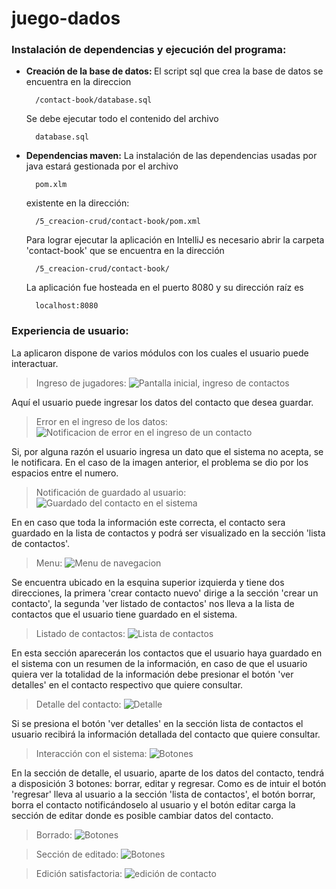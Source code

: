 # juego-dados

### <strong>Instalación de dependencias y ejecución del programa:</strong><a name="id13"></a>

- <strong>Creación de la base de datos: </strong> El script sql que crea la base de datos se encuentra en la direccion

        /contact-book/database.sql

    Se debe ejecutar todo el contenido del archivo 

        database.sql

- <strong>Dependencias maven:</strong> La instalación de las dependencias usadas por java estará gestionada por el archivo

        pom.xlm

    existente en la dirección:

        /5_creacion-crud/contact-book/pom.xml

    Para lograr ejecutar la aplicación en IntelliJ es necesario abrir la carpeta 'contact-book' que se encuentra en la dirección

        /5_creacion-crud/contact-book/

    La aplicación fue hosteada en el puerto 8080 y su dirección raíz es 
        
        localhost:8080

### <strong>Experiencia de usuario:</strong> <a name="id14"></a>

La aplicaron dispone de varios módulos con los cuales el usuario puede interactuar.

> Ingreso de jugadores:
    ![Pantalla inicial, ingreso de contactos](https://github.com/Delacrobix/Sofka-Canteras-2/blob/doc/DOC/images/5/2022-08-07_20h51_11.png)

Aquí el usuario puede ingresar los datos del contacto que desea guardar.

> Error en el ingreso de los datos:
    ![Notificacion de error en el ingreso de un contacto](https://github.com/Delacrobix/Sofka-Canteras-2/blob/doc/DOC/images/5/2022-08-07_20h53_11.png)

Si, por alguna razón el usuario ingresa un dato que el sistema no acepta, se le notificara. En el caso de la imagen anterior, el problema se dio por los espacios entre el numero.

> Notificación de guardado al usuario:
    ![Guardado del contacto en el sistema](https://github.com/Delacrobix/Sofka-Canteras-2/blob/doc/DOC/images/5/2022-08-07_20h53_43.png)

En en caso que toda la información este correcta, el contacto sera guardado en la lista de contactos y podrá ser visualizado en la sección 'lista de contactos'.

> Menu:
    ![Menu de navegacion](https://github.com/Delacrobix/Sofka-Canteras-2/blob/doc/DOC/images/5/2022-08-07_20h51_31.png)

Se encuentra ubicado en la esquina superior izquierda y tiene dos direcciones, la primera 'crear contacto nuevo' dirige a la sección 'crear un contacto', la segunda 'ver listado de contactos' nos lleva a la lista de contactos que el usuario tiene guardado en el sistema.

> Listado de contactos:
    ![Lista de contactos](https://github.com/Delacrobix/Sofka-Canteras-2/blob/doc/DOC/images/5/2022-08-07_20h54_02.png)

En esta sección aparecerán los contactos que el usuario haya guardado en el sistema con un resumen de la información, en caso de que el usuario quiera ver la totalidad de la información debe presionar el botón 'ver detalles' en el contacto respectivo que quiere consultar.

> Detalle del contacto:
    ![Detalle](https://github.com/Delacrobix/Sofka-Canteras-2/blob/doc/DOC/images/5/2022-08-07_20h54_18.png)

Si se presiona el botón 'ver detalles' en la sección lista de contactos el usuario recibirá la información detallada del contacto que quiere consultar.

> Interacción con el sistema:
    ![Botones](https://github.com/Delacrobix/Sofka-Canteras-2/blob/doc/DOC/images/5/2022-08-07_20h54_41.png)

En la sección de detalle, el usuario, aparte de los datos del contacto, tendrá a disposición 3 botones: borrar, editar y regresar. Como es de intuir el botón 'regresar' lleva al usuario a la sección 'lista de contactos', el botón borrar, borra el contacto notificándoselo al usuario y el botón editar carga la sección de editar donde es posible cambiar datos del contacto.

> Borrado:
    ![Botones](https://github.com/Delacrobix/Sofka-Canteras-2/blob/doc/DOC/images/5/2022-08-07_20h55_27.png)

> Sección de editado:
    ![Botones](https://github.com/Delacrobix/Sofka-Canteras-2/blob/doc/DOC/images/5/2022-08-07_20h54_56.png)

> Edición satisfactoria:
    ![edición de contacto](https://github.com/Delacrobix/Sofka-Canteras-2/blob/doc/DOC/images/5/2022-08-07_20h55_05.png)
